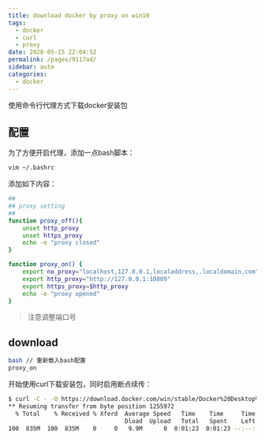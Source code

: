 ```yaml
---
title: download docker by proxy on win10
tags: 
  - docker
  - curl
  - proxy
date: 2020-05-15 22:04:52
permalink: /pages/9117ad/
sidebar: auto
categories: 
  - docker
---
```


使用命令行代理方式下载docker安装包

## 配置

为了方便开启代理，添加一点bash脚本：

```bash
vim ~/.bashrc
```

添加如下内容：

```bash
##
## proxy setting
##
function proxy_off(){
    unset http_proxy
    unset https_proxy
    echo -e "proxy closed"
}

function proxy_on() {
    export no_proxy="localhost,127.0.0.1,localaddress,.localdomain.com"
    export http_proxy="http://127.0.0.1:10809"
    export https_proxy=$http_proxy
    echo -e "proxy opened"
}
```

> 注意调整端口号

## download

```bash
bash // 重新载入bash配置
proxy_on
```

开始使用curl下载安装包，同时启用断点续传：

```bash
$ curl -C - -O https://download.docker.com/win/stable/Docker%20Desktop%20Installer.exe
** Resuming transfer from byte position 1255972
  % Total    % Received % Xferd  Average Speed   Time    Time     Time  Current
                                 Dload  Upload   Total   Spent    Left  Speed
100  835M  100  835M    0     0   9.9M      0  0:01:23  0:01:23 --:--:-- 9845k
```
